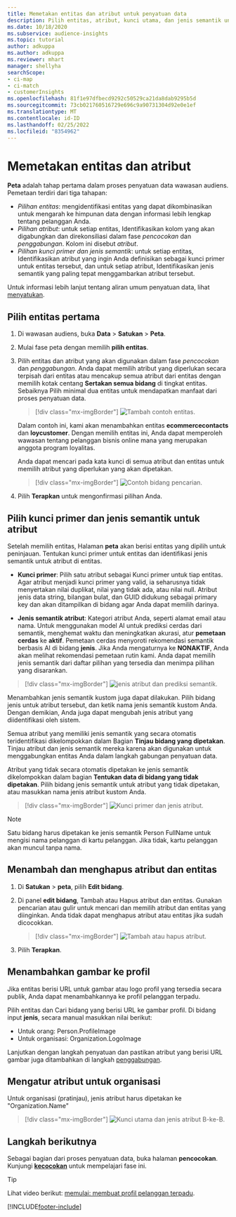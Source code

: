 ```yaml
---
title: Memetakan entitas dan atribut untuk penyatuan data
description: Pilih entitas, atribut, kunci utama, dan jenis semantik untuk memetakan data ke profil pelanggan terpadu.
ms.date: 10/18/2020
ms.subservice: audience-insights
ms.topic: tutorial
author: adkuppa
ms.author: adkuppa
ms.reviewer: mhart
manager: shellyha
searchScope:
- ci-map
- ci-match
- customerInsights
ms.openlocfilehash: 81f1e97dfbecd9292c50529ca21da8dab9295b5d
ms.sourcegitcommit: 73cb021760516729e696c9a90731304d92e0e1ef
ms.translationtype: MT
ms.contentlocale: id-ID
ms.lasthandoff: 02/25/2022
ms.locfileid: "8354962"
---
```

# <a name="map-entities-and-attributes"></a>Memetakan entitas dan atribut

**Peta** adalah tahap pertama dalam proses penyatuan data wawasan audiens. Pemetaan terdiri dari tiga tahapan:

- *Pilihan entitas*: mengidentifikasi entitas yang dapat dikombinasikan untuk mengarah ke himpunan data dengan informasi lebih lengkap tentang pelanggan Anda.
- *Pilihan atribut*: untuk setiap entitas, Identifikasikan kolom yang akan digabungkan dan direkonsiliasi dalam fase *pencocokan* dan *penggabungan*. Kolom ini disebut *atribut*.
- *Pilihan kunci primer dan jenis semantik*: untuk setiap entitas, Identifikasikan atribut yang ingin Anda definisikan sebagai kunci primer untuk entitas tersebut, dan untuk setiap atribut, Identifikasikan jenis semantik yang paling tepat menggambarkan atribut tersebut.

Untuk informasi lebih lanjut tentang aliran umum penyatuan data, lihat [menyatukan](data-unification.md).

## <a name="select-the-first-entities"></a>Pilih entitas pertama

1. Di wawasan audiens, buka **Data** > **Satukan** > **Peta**.

2. Mulai fase peta dengan memilih **pilih entitas**.

3. Pilih entitas dan atribut yang akan digunakan dalam fase *pencocokan* dan *penggabungan*. Anda dapat memilih atribut yang diperlukan secara terpisah dari entitas atau mencakup semua atribut dari entitas dengan memilih kotak centang **Sertakan semua bidang** di tingkat entitas. Sebaiknya Pilih minimal dua entitas untuk mendapatkan manfaat dari proses penyatuan data.

   > [!div class="mx-imgBorder"]
   > ![Tambah contoh entitas.](media/data-manager-configure-map-add-entities-example.png "Tambah contoh entitas")

   Dalam contoh ini, kami akan menambahkan entitas **ecommercecontacts** dan **loycustomer**. Dengan memilih entitas ini, Anda dapat memperoleh wawasan tentang pelanggan bisnis online mana yang merupakan anggota program loyalitas.
   
   Anda dapat mencari pada kata kunci di semua atribut dan entitas untuk memilih atribut yang diperlukan yang akan dipetakan.
   
     > [!div class="mx-imgBorder"]
   > ![Contoh bidang pencarian.](media/data-manager-configure-map-search-fields-example.png "Contoh bidang pencarian")

4. Pilih **Terapkan** untuk mengonfirmasi pilihan Anda.

## <a name="select-primary-key-and-semantic-type-for-attributes"></a>Pilih kunci primer dan jenis semantik untuk atribut

Setelah memilih entitas, Halaman **peta** akan berisi entitas yang dipilih untuk peninjauan. Tentukan kunci primer untuk entitas dan identifikasi jenis semantik untuk atribut di entitas.

- **Kunci primer**: Pilih satu atribut sebagai Kunci primer untuk tiap entitas. Agar atribut menjadi kunci primer yang valid, ia seharusnya tidak menyertakan nilai duplikat, nilai yang tidak ada, atau nilai null. Atribut jenis data string, bilangan bulat, dan GUID didukung sebagai primary key dan akan ditampilkan di bidang agar Anda dapat memilih darinya.

- **Jenis semantik atribut**: Kategori atribut Anda, seperti alamat email atau nama. Untuk menggunakan model AI untuk prediksi cerdas dari semantik, menghemat waktu dan meningkatkan akurasi, atur **pemetaan cerdas** ke **aktif**. Pemetaan cerdas menyoroti rekomendasi semantik berbasis AI di bidang **jenis**. Jika Anda mengaturnya ke **NONAKTIF**, Anda akan melihat rekomendasi pemetaan rutin kami. Anda dapat memilih jenis semantik dari daftar pilihan yang tersedia dan menimpa pilihan yang disarankan.

> [!div class="mx-imgBorder"]
> ![jenis atribut dan prediksi semantik.](media/data-manager-configure-map-add-attributes-semantic-prediction.png "jenis atribut dan prediksi semantik")

Menambahkan jenis semantik kustom juga dapat dilakukan. Pilih bidang jenis untuk atribut tersebut, dan ketik nama jenis semantik kustom Anda. Dengan demikian, Anda juga dapat mengubah jenis atribut yang diidentifikasi oleh sistem.

Semua atribut yang memiliki jenis semantik yang secara otomatis teridentifikasi dikelompokkan dalam Bagian **Tinjau bidang yang dipetakan**. Tinjau atribut dan jenis semantik mereka karena akan digunakan untuk menggabungkan entitas Anda dalam langkah gabungan penyatuan data.

Atribut yang tidak secara otomatis dipetakan ke jenis semantik dikelompokkan dalam bagian **Tentukan data di bidang yang tidak dipetakan**. Pilih bidang jenis semantik untuk atribut yang tidak dipetakan, atau masukkan nama jenis atribut kustom Anda.

> [!div class="mx-imgBorder"]
> ![Kunci primer dan jenis atribut.](media/data-manager-configure-map-add-attributes.png "Kunci primer dan jenis atribut")

> [!NOTE]
> Satu bidang harus dipetakan ke jenis semantik Person FullName untuk mengisi nama pelanggan di kartu pelanggan. Jika tidak, kartu pelanggan akan muncul tanpa nama. 

## <a name="add-and-remove-attributes-and-entities"></a>Menambah dan menghapus atribut dan entitas

1. Di **Satukan** > **peta**, pilih **Edit bidang**.

2. Di panel **edit bidang**, Tambah atau Hapus atribut dan entitas. Gunakan pencarian atau gulir untuk mencari dan memilih atribut dan entitas yang diinginkan. Anda tidak dapat menghapus atribut atau entitas jika sudah dicocokkan.

   > [!div class="mx-imgBorder"]
   > ![Tambah atau hapus atribut.](media/configure-data-map-edit.png "Tambah atau hapus atribut")

3. Pilih **Terapkan**.

## <a name="add-images-to-profiles"></a>Menambahkan gambar ke profil

Jika entitas berisi URL untuk gambar atau logo profil yang tersedia secara publik, Anda dapat menambahkannya ke profil pelanggan terpadu.

Pilih entitas dan Cari bidang yang berisi URL ke gambar profil. Di bidang input **jenis**, secara manual masukkan nilai berikut: 
- Untuk orang: Person.ProfileImage
- Untuk organisasi: Organization.LogoImage

Lanjutkan dengan langkah penyatuan dan pastikan atribut yang berisi URL gambar juga ditambahkan di langkah [penggabungan](merge-entities.md).

## <a name="set-attributes-for-organizations"></a>Mengatur atribut untuk organisasi

Untuk organisasi (pratinjau), jenis atribut harus dipetakan ke "Organization.Name"
> [!div class="mx-imgBorder"]
> ![Kunci utama dan jenis atribut B-ke-B.](media/configure-data-map-edit-b2b.png "Kunci utama dan jenis atribut B-ke-B")

## <a name="next-step"></a>Langkah berikutnya

Sebagai bagian dari proses penyatuan data, buka halaman **pencocokan**. Kunjungi [**kecocokan**](match-entities.md) untuk mempelajari fase ini.

> [!TIP]
> Lihat video berikut: [memulai: membuat profil pelanggan terpadu](https://youtu.be/oBfGEhucAxs).


[!INCLUDE[footer-include](../includes/footer-banner.md)]